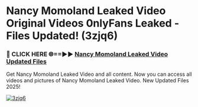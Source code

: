 # Nancy Momoland Leaked Video Original Videos 0nlyFans Leaked - Files Updated! (3zjq6)

<h3>🔴 CLICK HERE 🌐==►► <a href="https://tinyurl.com/x26r9saj" rel="nofollow">Nancy Momoland Leaked Video Updated Files</a></h3>

Get Nancy Momoland Leaked Video and all content. Now you can access all videos and pictures of Nancy Momoland Leaked Video. New Updated Files 2025!

[![3zjq6](https://i.imgur.com/LkgZPqh.gif)](https://tinyurl.com/x26r9saj)
